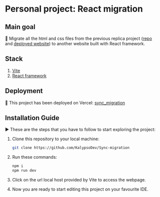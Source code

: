 # Personal project: React migration

## Main goal

🎯 Migrate all the html and css files from the previous replica project ([repo](https://github.com/KalypsoDev/replica_web) and [deployed website](https://replica-website-sync.pages.dev/)) to another website built with React framework.

## Stack

1. [Vite](https://vitejs.dev/)
2. [React framework](https://es.react.dev/)

## Deployment

🚀 This project has been deployed on Vercel: [sync_migration](https://sync-migration.vercel.app/)

## Installation Guide

▶ These are the steps that you have to follow to start exploring the project:

1. Clone this repository to your local machine:

   ```bash
   git clone https://github.com/KalypsoDev/Sync-migration
    ```

2. Run these commands:

    ```bash
    npm i
    npm run dev
    ```

3. Click on the url local host provided by Vite to access the webpage.

4. Now you are ready to start editing this project on your favourite IDE.
